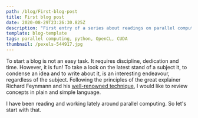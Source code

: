 ```yaml
---
path: /blog/First-blog-post
title: First blog post
date: 2020-08-29T23:26:30.825Z
description: "First entry of a series about readings on parallel computation APIs. "
template: blog-template
tags: parallel computing, python, OpenCL, CUDA
thumbnail: /pexels-544917.jpg
---
```

To start a blog is not an easy task. It requires discipline, dedication and time. However, it is fun! To take a look on the latest stand of a subject it, to condense an idea and to write about it, is an interesting endeavour, regardless of the subject. Following the principles of the great explainer Richard Feynmann and his [well-renowned technique](https://www.youtube.com/watch?v=GD-_fcpylcE), I would like to review concepts in plain and simple language.  

I have been reading and working lately around parallel computing. So let's start with that. 

